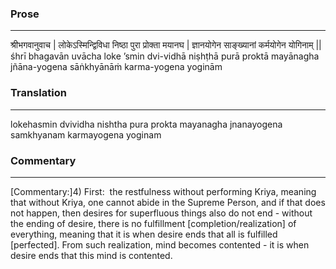 ### Prose 
 --- 
श्रीभगवानुवाच |
लोकेऽस्मिन्द्विविधा निष्ठा पुरा प्रोक्ता मयानघ |
ज्ञानयोगेन साङ्ख्यानां कर्मयोगेन योगिनाम् ||
śhrī bhagavān uvācha
loke ’smin dvi-vidhā niṣhṭhā purā proktā mayānagha
jñāna-yogena sāṅkhyānāṁ karma-yogena yoginām

### Translation 
 --- 
lokehasmin dvividha nishtha pura prokta mayanagha jnanayogena samkhyanam karmayogena yoginam

### Commentary 
 --- 
[Commentary:]4) First:  the restfulness without performing Kriya, meaning that without Kriya, one cannot abide in the Supreme Person, and if that does not happen, then desires for superfluous things also do not end - without the ending of desire, there is no fulfillment [completion/realization] of everything, meaning that it is when desire ends that all is fulfilled [perfected]. From such realization, mind becomes contented - it is when desire ends that this mind is contented.